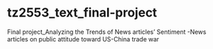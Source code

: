 # tz2553_text_final-project
Final project_Analyzing the Trends of News articles’ Sentiment -News articles on public attitude toward US-China trade war
